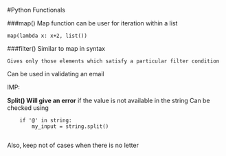 #Python Functionals


###map()
Map function can be user for iteration within a list

`map(lambda x: x+2, list())`

###filter()
Similar to map in syntax

`Gives only those elements which satisfy a particular filter condition`

Can be used in validating an email

IMP:

**Split() Will give an error** if the value is not available in the string
Can be checked using 

````
	if '@' in string:
		my_input = string.split()	
	
````

Also, keep not of cases when there is no letter